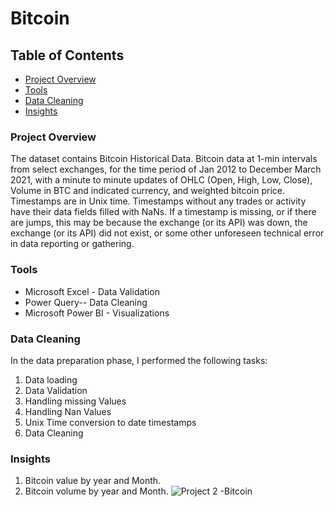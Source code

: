 # Bitcoin
## Table of Contents

- [Project Overview](#project-overview)
- [Tools](#tools)
- [Data Cleaning](#data-cleaning)
- [Insights](#insights)
### Project Overview

The dataset contains Bitcoin Historical Data.
Bitcoin data at 1-min intervals from select exchanges, for the time period of Jan 2012 to December March 2021, with a minute to minute updates of OHLC (Open, High, Low, Close), Volume in BTC and indicated currency, and weighted bitcoin price. Timestamps are in Unix time. Timestamps without any trades or activity have their data fields filled with NaNs. If a timestamp is missing, or if there are jumps, this may be because the exchange (or its API) was down, the exchange (or its API) did not exist, or some other unforeseen technical error in data reporting or gathering. 
### Tools 
- Microsoft Excel - Data Validation
- Power Query-- Data Cleaning
- Microsoft Power BI - Visualizations

### Data Cleaning
In the data preparation phase, I performed the following tasks:
1. Data loading
2. Data Validation
3. Handling missing Values
4. Handling Nan Values
5. Unix Time conversion to date timestamps
6. Data Cleaning
### Insights
1. Bitcoin value by year and Month.
2. Bitcoin volume by year and Month.
![Project 2 -Bitcoin](https://github.com/Yakdam-Datanalyst/Bitcoin/assets/150525531/7516cd3e-7ab0-4bfe-b948-6a84e51b2c03)
